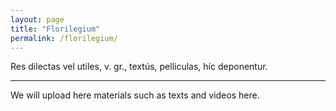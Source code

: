 ```yaml
---
layout: page
title: "Florilegium"
permalink: /florilegium/
---
```


Res dilectas vel utiles, v. gr., textús, pelliculas, híc deponentur.
***
We will upload here materials such as texts and videos here.